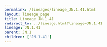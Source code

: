 ```yaml
---
permalink: /lineages/lineage_JN.1.41.html
layout: lineage_page
title: Lineage JN.1.41
redirect_to: ../lineage.html?lineage=JN.1.41
lineage: JN.1.41
parent: JN.1
children: ['JN.1.41']
---
```

